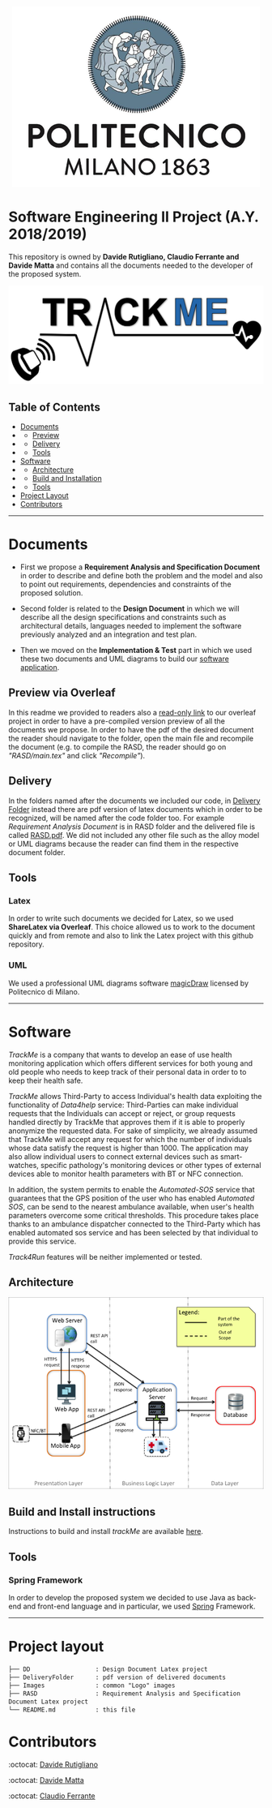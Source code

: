 <p align="center">
    <img src="Images/poli-logo.png">
</p>

# Software Engineering II Project (A.Y. 2018/2019)

This repository is owned by **Davide Rutigliano, Claudio Ferrante and Davide Matta** and contains all the documents needed to the developer of the proposed system.

<p align="center">
    <img src="Images/trackme-logo.png">
</p>

## Table of Contents
* [Documents](#documents)
* * [Preview](#preview-via-overleaf)
* * [Delivery](#delivery)
* * [Tools](#tools)
* [Software](#software)
* * [Architecture](#architecture)
* * [Build and Installation](#delivery)
* * [Tools](#tools)
* [Project Layout](#project-layout)
* [Contributors](#contributors)

---

# Documents
* First we propose a **Requirement Analysis and Specification Document** in order to describe and define both the problem and the model and also to point out requirements, dependencies and constraints of the proposed solution.

* Second folder is related to the **Design Document** in which we will describe all the design specifications and constraints such as architectural details, languages needed to implement the software previously analyzed and an integration and test plan.

* Then we moved on the **Implementation & Test** part in which we used these two documents and UML diagrams to build our [software application](#software).

## Preview via Overleaf
In this readme we provided to readers also a [read-only link](https://www.overleaf.com/read/bhhschhymjtn) to our overleaf project in order to have a pre-compiled version preview of all the documents we propose. In order to have the pdf of the desired document the reader should navigate to the folder, open the main file and recompile the document (e.g. to compile the RASD, the reader should go on *"RASD/main.tex"* and click *"Recompile"*).

## Delivery
In the folders named after the documents we included our code, in [Delivery Folder](DeliveryFoler/) instead there are pdf version of latex documents which in order to be recognized, will be named after the code folder too. For example *Requirement Analysis Document* is in RASD folder and the delivered file is called [RASD.pdf](DeliveryFoler/RASD.pdf). We did not included any other file such as the alloy model or UML diagrams because the reader can find them in the respective document folder.

## Tools
### Latex
In order to write such documents we decided for Latex, so we used **ShareLatex via Overleaf**. This choice allowed us to work to the document quickly and from remote and also to link the Latex project with this github repository.

### UML
We used a professional UML diagrams software [magicDraw](https://www.magicdraw.com/main.php?ts=download_demo&cmd_go_to_login=1&menu=download_demo&back_cmd=cmd_show) licensed by Politecnico di Milano.

---

# Software
*TrackMe* is a company that wants to develop an ease of use health monitoring application which offers different services for both young and old people who needs to keep track of their personal data in order to to keep their health safe.

*TrackMe* allows Third-Party to access Individual's health data exploiting the functionality of *Data4help* service: Third-Parties can make individual requests that the Individuals can accept or reject, or group requests handled directly by TrackMe that approves them if it is able to properly anonymize the requested data. For sake of simplicity, we already assumed that TrackMe will accept any request for which the number of individuals whose data satisfy the request is higher than 1000. The application may also allow individual users to connect external devices such as smart-watches, specific pathology's monitoring devices or other types of external devices able to monitor health parameters with BT or NFC connection.

In addition, the system permits to enable the *Automated-SOS* service that guarantees that the GPS position of the user who has enabled *Automated SOS*, can be send to the nearest ambulance available, when user's health parameters overcome some critical thresholds. This procedure takes place thanks to an ambulance dispatcher connected to the Third-Party which has enabled automated sos service and has been selected by that individual to provide this service.

*Track4Run* features will be neither implemented or tested.

## Architecture
<p align="center">
    <img src="DD/images/highlevel.png">
</p>

## Build and Install instructions
Instructions to build and install *trackMe* are available [here](INSTALL.md).

## Tools
### Spring Framework
In order to develop the proposed system we decided to use Java as back-end and front-end language and in particular, we used [Spring](https://spring.io) Framework.

---

# Project layout
```
├── DD                  : Design Document Latex project
├── DeliveryFolder      : pdf version of delivered documents
├── Images              : common "Logo" images
├── RASD                : Requirement Analysis and Specification Document Latex project
└── README.md           : this file
```

# Contributors
:octocat: [Davide Rutigliano](https://github.com/DavideRutigliano)

:octocat: [Davide Matta](https://github.com/DadeKuma)

:octocat: [Claudio Ferrante](https://github.com/ClaudioFerrante95)
